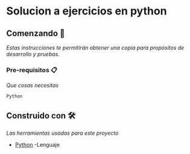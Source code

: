 # Solucion a ejercicios en python

## Comenzando 🚀

_Estas instrucciones te permitirán obtener una copia para propósitos de desarrollo y pruebas._

### Pre-requisitos 📋

_Que cosas necesitas_

```
Python 
```

## Construido con 🛠️

_Las herramientas usadas para este proyecto_

* [Python](https://www.python.org/downloads/) -Lenguaje

